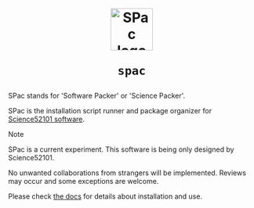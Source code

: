 <h1 align = center>
<image src = './docs/spac_logo.png' width = 86 alt = 'SPac logo' />

<code>spac</code>
</h1>

SPac stands for 'Software Packer' or 'Science Packer'.

SPac is the installation script runner and package organizer for [Science52101 software](https://github.com/Science52101).

> [!NOTE]
> SPac is a current experiment.
> This software is being only designed by Science52101.
> 
> No unwanted collaborations from strangers will be implemented.
> Reviews may occur and some exceptions are welcome.

Please check [the docs](./docs/begin.md) for details about installation and use.
